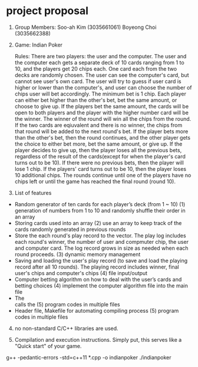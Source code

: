 # project proposal

1. Group Members:
  Soo-ah Kim (3035661061)
  Boyeong Choi (3035662388)
  
2. Game: Indian Poker

   Rules: 
  There are two players: the user and the computer.
  The user and the computer each gets a separate deck of 10 cards ranging from 1 to 10, and the players get 20 chips each.
  One card each from the two decks are randomly chosen. The user can see the computer's card, but cannot see user's own card.
  The user will try to guess if user card is higher or lower than the computer's, and user can choose the number of chips user will bet accordingly.
  The minimum bet is 1 chip. Each player can either bet higher than the other's bet, bet the same amount, or choose to give up.
  If the players bet the same amount, the cards will be open to both players and the player with the higher number card will be the winner. The winner of the round will win all the chips from the round. If the two cards are eqiuvalent and there is no winner, the chips from that round will be added to the next round's bet.
  If the player bets more than the other's bet, then the round continues, and the other player gets the choice to either bet more, bet the same amount, or give up.
  If the player decides to give up, then the player loses all the previous bets, regardless of the result of the cards(except for when the player's card turns out to be 10). If there were no previous bets, then the player will lose 1 chip. If the players' card turns out to be 10, then the player loses 10 additional chips.
  The rounds continue until one of the players have no chips left or until the game has reached the final round (round 10).
  
  
 3. List of features 
  - Random generator of ten cards for each player’s deck (from 1 ~ 10)
       (1) generation of numbers from 1 to 10 and randomly shuffle their order in an array 
  - Storing cards used into an array 
       (2) use an array to keep track of the cards randomly generated in previous rounds
  - Store the each round's play record to the vector. The play log includes each round's winner, the number of user and compmuter chip, the user and computer card. The log record grows in size as needed when each round proceeds.
       (3) dynamic memory management
  - Saving and loading the user's play record (to save and load the playing record after all 10 rounds). The playing record includes winner, final user's chips and computer's chips
       (4) file input/output
  - Computer betting algorithm on how to deal with the user’s cards and betting choices
       (4) implement the computer algorithm file into the main file
  - The <main function file> calls the <computer betting algorithm function file> 
       (5) program codes in multiple files
  - Header file, Makefile for automating compiling process
       (5) program codes in multiple files
  
4. no non-standard C/C++ libraries are used.
  
5. Compilation and execution instructions. Simply put, this serves like a "Quick start" of your game.
  <Compilation>
  g++ -pedantic-errors -std=c++11 *.cpp  -o indianpoker
  
  <Execution>
  ./indianpoker
